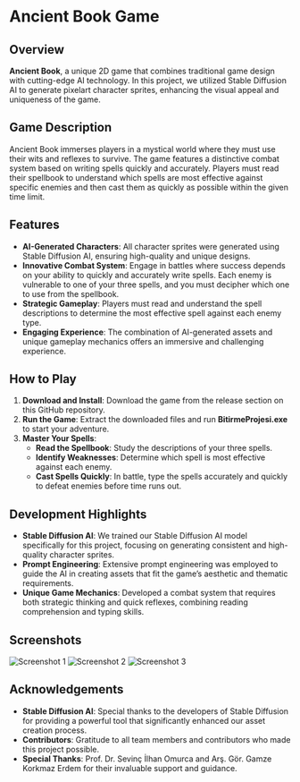 # Ancient Book Game

## Overview

**Ancient Book**, a unique 2D game that combines traditional game design with cutting-edge AI technology. In this project, we utilized Stable Diffusion AI to generate pixelart character sprites, enhancing the visual appeal and uniqueness of the game.

## Game Description

Ancient Book immerses players in a mystical world where they must use their wits and reflexes to survive. The game features a distinctive combat system based on writing spells quickly and accurately. Players must read their spellbook to understand which spells are most effective against specific enemies and then cast them as quickly as possible within the given time limit.

## Features

- **AI-Generated Characters**: All character sprites were generated using Stable Diffusion AI, ensuring high-quality and unique designs.
- **Innovative Combat System**: Engage in battles where success depends on your ability to quickly and accurately write spells. Each enemy is vulnerable to one of your three spells, and you must decipher which one to use from the spellbook.
- **Strategic Gameplay**: Players must read and understand the spell descriptions to determine the most effective spell against each enemy type.
- **Engaging Experience**: The combination of AI-generated assets and unique gameplay mechanics offers an immersive and challenging experience.

## How to Play

1. **Download and Install**: Download the game from the release section on this GitHub repository.
2. **Run the Game**: Extract the downloaded files and run **BitirmeProjesi.exe** to start your adventure.
3. **Master Your Spells**:
   - **Read the Spellbook**: Study the descriptions of your three spells.
   - **Identify Weaknesses**: Determine which spell is most effective against each enemy.
   - **Cast Spells Quickly**: In battle, type the spells accurately and quickly to defeat enemies before time runs out.

## Development Highlights

- **Stable Diffusion AI**: We trained our Stable Diffusion AI model specifically for this project, focusing on generating consistent and high-quality character sprites.
- **Prompt Engineering**: Extensive prompt engineering was employed to guide the AI in creating assets that fit the game’s aesthetic and thematic requirements.
- **Unique Game Mechanics**: Developed a combat system that requires both strategic thinking and quick reflexes, combining reading comprehension and typing skills.

## Screenshots

![Screenshot 1](screenshots/screenshot1.png)
![Screenshot 2](screenshots/screenshot2.png)
![Screenshot 3](screenshots/screenshot3.png)

## Acknowledgements

- **Stable Diffusion AI**: Special thanks to the developers of Stable Diffusion for providing a powerful tool that significantly enhanced our asset creation process.
- **Contributors**: Gratitude to all team members and contributors who made this project possible.
- **Special Thanks**: Prof. Dr. Sevinç İlhan Omurca and Arş. Gör. Gamze Korkmaz Erdem for their invaluable support and guidance.
